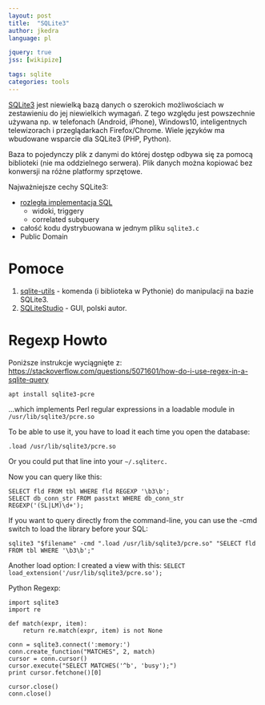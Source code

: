 ```yaml
---
layout: post
title:  "SQLite3"
author: jkedra
language: pl

jquery: true
jss: [wikipize]

tags: sqlite
categories: tools
---
```


[SQLite3][sqlite] jest niewielką bazą danych o szerokich możliwościach
w zestawieniu do jej niewielkich wymagań. Z tego względu jest powszechnie
używana np. w telefonach (Android, iPhone), Windows10, inteligentnych
telewizorach i przeglądarkach Firefox/Chrome. Wiele języków ma wbudowane
wsparcie dla SQLite3 (PHP, Python).

Baza to pojedynczy plik z danymi do której dostęp odbywa się za pomocą
biblioteki (nie ma oddzielnego serwera).
Plik danych można kopiować bez konwersji na różne platformy sprzętowe.

Najważniejsze cechy SQLite3:

* [rozległa implementacja SQL][fullsql]
    * widoki, triggery
    * correlated subquery
* całość kodu dystrybuowana w jednym pliku `sqlite3.c`
* Public Domain

# Pomoce

1. [sqlite-utils][sqlite-utils] - komenda (i biblioteka w Pythonie) do
    manipulacji na bazie SQLite3.
2. [SQLiteStudio][sqlitestudio] - GUI, polski autor.


# Regexp Howto

Poniższe instrukcje wyciągnięte z:
https://stackoverflow.com/questions/5071601/how-do-i-use-regex-in-a-sqlite-query

    apt install sqlite3-pcre

...which implements Perl regular expressions in a loadable module
in `/usr/lib/sqlite3/pcre.so`

To be able to use it, you have to load it each time you open the database:

    .load /usr/lib/sqlite3/pcre.so

Or you could put that line into your `~/.sqliterc.`

Now you can query like this:

    SELECT fld FROM tbl WHERE fld REGEXP '\b3\b';
    SELECT db_conn_str FROM passtxt WHERE db_conn_str REGEXP('(SL|LM)\d+');

If you want to query directly from the command-line,
you can use the -cmd switch to load the library before your SQL:

    sqlite3 "$filename" -cmd ".load /usr/lib/sqlite3/pcre.so" "SELECT fld FROM tbl WHERE '\b3\b';"

Another load option:
I created a view with this:
`SELECT load_extension('/usr/lib/sqlite3/pcre.so');`


Python Regexp:

    import sqlite3
    import re

    def match(expr, item):
        return re.match(expr, item) is not None

    conn = sqlite3.connect(':memory:')
    conn.create_function("MATCHES", 2, match)
    cursor = conn.cursor()
    cursor.execute("SELECT MATCHES('^b', 'busy');")
    print cursor.fetchone()[0]

    cursor.close()
    conn.close()



[sqlite]: https://www.sqlite.org/
[fullsql]: https://www.sqlite.org/fullsql.html
[sqlitestudio]: https://sqlitestudio.pl/
[sqlite-utils]: https://sqlite-utils.datasette.io/



